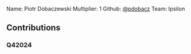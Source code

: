 Name: Piotr Dobaczewski
Multiplier: 1
Github: [@pdobacz](https://github.com/pdobacz)
Team: Ipsilon

## Contributions
### Q42024
